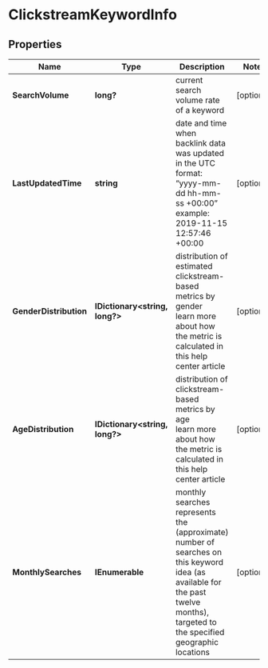 # ClickstreamKeywordInfo


## Properties

| Name | Type | Description | Notes |
|------------ | ------------- | ------------- | -------------|
**SearchVolume** | **long?** | current search volume rate of a keyword |[optional]|
**LastUpdatedTime** | **string** | date and time when backlink data was updated<br>in the UTC format: “yyyy-mm-dd hh-mm-ss +00:00”<br>example:<br>2019-11-15 12:57:46 +00:00 |[optional]|
**GenderDistribution** | **IDictionary<string, long?>** | distribution of estimated clickstream-based metrics by gender<br>learn more about how the metric is calculated in this help center article |[optional]|
**AgeDistribution** | **IDictionary<string, long?>** | distribution of clickstream-based metrics by age<br>learn more about how the metric is calculated in this help center article |[optional]|
**MonthlySearches** | **IEnumerable<MonthlySearchesInfo>** | monthly searches<br>represents the (approximate) number of searches on this keyword idea (as available for the past twelve months), targeted to the specified geographic locations |[optional]|
